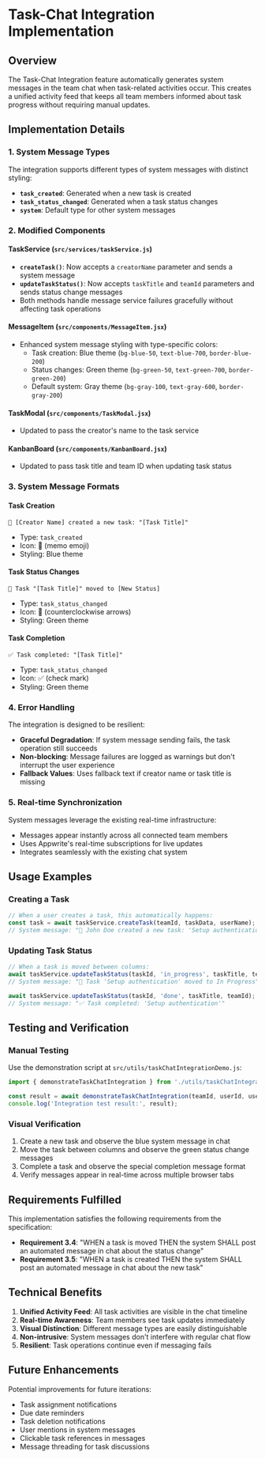 # Task-Chat Integration Implementation

## Overview

The Task-Chat Integration feature automatically generates system messages in the team chat when task-related activities occur. This creates a unified activity feed that keeps all team members informed about task progress without requiring manual updates.

## Implementation Details

### 1. System Message Types

The integration supports different types of system messages with distinct styling:

- **`task_created`**: Generated when a new task is created
- **`task_status_changed`**: Generated when a task status changes
- **`system`**: Default type for other system messages

### 2. Modified Components

#### TaskService (`src/services/taskService.js`)
- **`createTask()`**: Now accepts a `creatorName` parameter and sends a system message
- **`updateTaskStatus()`**: Now accepts `taskTitle` and `teamId` parameters and sends status change messages
- Both methods handle message service failures gracefully without affecting task operations

#### MessageItem (`src/components/MessageItem.jsx`)
- Enhanced system message styling with type-specific colors:
  - Task creation: Blue theme (`bg-blue-50`, `text-blue-700`, `border-blue-200`)
  - Status changes: Green theme (`bg-green-50`, `text-green-700`, `border-green-200`)
  - Default system: Gray theme (`bg-gray-100`, `text-gray-600`, `border-gray-200`)

#### TaskModal (`src/components/TaskModal.jsx`)
- Updated to pass the creator's name to the task service

#### KanbanBoard (`src/components/KanbanBoard.jsx`)
- Updated to pass task title and team ID when updating task status

### 3. System Message Formats

#### Task Creation
```
📝 [Creator Name] created a new task: "[Task Title]"
```
- Type: `task_created`
- Icon: 📝 (memo emoji)
- Styling: Blue theme

#### Task Status Changes
```
🔄 Task "[Task Title]" moved to [New Status]
```
- Type: `task_status_changed`
- Icon: 🔄 (counterclockwise arrows)
- Styling: Green theme

#### Task Completion
```
✅ Task completed: "[Task Title]"
```
- Type: `task_status_changed`
- Icon: ✅ (check mark)
- Styling: Green theme

### 4. Error Handling

The integration is designed to be resilient:

- **Graceful Degradation**: If system message sending fails, the task operation still succeeds
- **Non-blocking**: Message failures are logged as warnings but don't interrupt the user experience
- **Fallback Values**: Uses fallback text if creator name or task title is missing

### 5. Real-time Synchronization

System messages leverage the existing real-time infrastructure:

- Messages appear instantly across all connected team members
- Uses Appwrite's real-time subscriptions for live updates
- Integrates seamlessly with the existing chat system

## Usage Examples

### Creating a Task
```javascript
// When a user creates a task, this automatically happens:
const task = await taskService.createTask(teamId, taskData, userName);
// System message: "📝 John Doe created a new task: 'Setup authentication'"
```

### Updating Task Status
```javascript
// When a task is moved between columns:
await taskService.updateTaskStatus(taskId, 'in_progress', taskTitle, teamId);
// System message: "🔄 Task 'Setup authentication' moved to In Progress"

await taskService.updateTaskStatus(taskId, 'done', taskTitle, teamId);
// System message: "✅ Task completed: 'Setup authentication'"
```

## Testing and Verification

### Manual Testing
Use the demonstration script at `src/utils/taskChatIntegrationDemo.js`:

```javascript
import { demonstrateTaskChatIntegration } from './utils/taskChatIntegrationDemo';

const result = await demonstrateTaskChatIntegration(teamId, userId, userName);
console.log('Integration test result:', result);
```

### Visual Verification
1. Create a new task and observe the blue system message in chat
2. Move the task between columns and observe the green status change messages
3. Complete a task and observe the special completion message format
4. Verify messages appear in real-time across multiple browser tabs

## Requirements Fulfilled

This implementation satisfies the following requirements from the specification:

- **Requirement 3.4**: "WHEN a task is moved THEN the system SHALL post an automated message in chat about the status change"
- **Requirement 3.5**: "WHEN a task is created THEN the system SHALL post an automated message in chat about the new task"

## Technical Benefits

1. **Unified Activity Feed**: All task activities are visible in the chat timeline
2. **Real-time Awareness**: Team members see task updates immediately
3. **Visual Distinction**: Different message types are easily distinguishable
4. **Non-intrusive**: System messages don't interfere with regular chat flow
5. **Resilient**: Task operations continue even if messaging fails

## Future Enhancements

Potential improvements for future iterations:

- Task assignment notifications
- Due date reminders
- Task deletion notifications
- User mentions in system messages
- Clickable task references in messages
- Message threading for task discussions